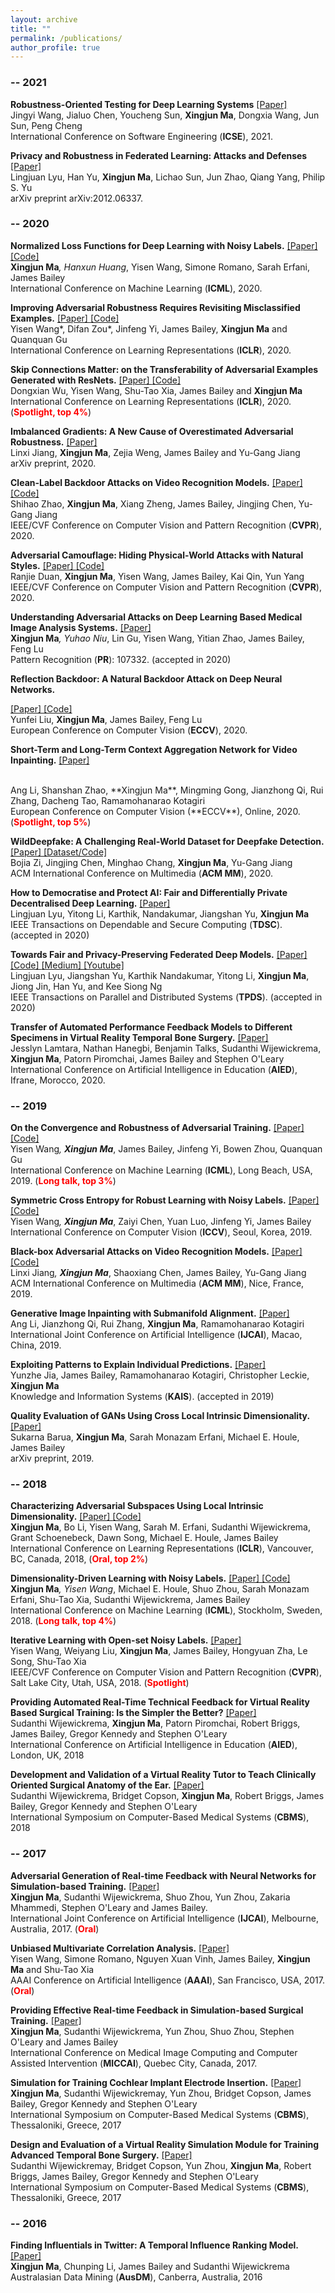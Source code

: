 ```yaml
---
layout: archive
title: ""
permalink: /publications/
author_profile: true
---
```


### -- 2021

<b>Robustness-Oriented Testing for Deep Learning Systems</b> 
<a href="" target="_blank"> [Paper] </a><br/>
Jingyi Wang, Jialuo Chen, Youcheng Sun, **Xingjun Ma**, Dongxia Wang, Jun Sun, Peng Cheng<br/>
International Conference on Software Engineering (**ICSE**), 2021.

<b>Privacy and Robustness in Federated Learning: Attacks and Defenses</b> 
<a href="https://arxiv.org/abs/2012.06337" target="_blank"> [Paper] </a><br/>
Lingjuan Lyu, Han Yu, **Xingjun Ma**, Lichao Sun, Jun Zhao, Qiang Yang, Philip S. Yu<br/>
arXiv preprint arXiv:2012.06337.

### -- 2020

<b>Normalized Loss Functions for Deep Learning with Noisy Labels.</b> 
<a href="https://arxiv.org/abs/2006.13554" target="_blank"> [Paper] </a>
<a href="https://github.com/HanxunHuangLemonBear/Active-Passive-Losses" target="_blank"> [Code] </a><br/>
**Xingjun Ma**<sup>*</sup>, Hanxun Huang<sup>*</sup>, Yisen Wang, Simone Romano, Sarah Erfani, James Bailey<br/>
International Conference on Machine Learning (**ICML**), 2020.

<b>Improving Adversarial Robustness Requires Revisiting Misclassified Examples.</b> 
<a href="https://openreview.net/forum?id=rklOg6EFwS" target="_blank"> [Paper] </a>
<a href="https://github.com/YisenWang/MART" target="_blank"> [Code] </a><br/>
Yisen Wang*, Difan Zou*, Jinfeng Yi, James Bailey, **Xingjun Ma** and Quanquan Gu <br/>
International Conference on Learning Representations (**ICLR**), 2020.

<b>Skip Connections Matter: on the Transferability of Adversarial Examples Generated with ResNets.</b> 
<a href="https://openreview.net/forum?id=BJlRs34Fvr" target="_blank"> [Paper] </a>
<a href="https://github.com/csdongxian/skip-connections-matter" target="_blank"> [Code] </a><br/>
Dongxian Wu, Yisen Wang, Shu-Tao Xia, James Bailey and **Xingjun Ma**<br/>
International Conference on Learning Representations (**ICLR**), 2020. (<span style="color:red;font-weight:bold">Spotlight, top 4%</span>)

<b>Imbalanced Gradients: A New Cause of Overestimated Adversarial Robustness.</b> 
<a href="https://arxiv.org/abs/2006.13726" target="_blank"> [Paper] </a><br/>
Linxi Jiang, **Xingjun Ma**, Zejia Weng, James Bailey and Yu-Gang Jiang<br/>
arXiv preprint, 2020.

<b>Clean-Label Backdoor Attacks on Video Recognition Models.</b>
<a href="https://arxiv.org/abs/2003.03030" target="_blank"> [Paper] </a>
<a href="https://github.com/ShihaoZhaoZSH/Video-Backdoor-Attack" target="_blank"> [Code] </a><br/>
Shihao Zhao, **Xingjun Ma**, Xiang Zheng, James Bailey, Jingjing Chen, Yu-Gang Jiang<br/>
IEEE/CVF Conference on Computer Vision and Pattern Recognition (**CVPR**), 2020.

<b>Adversarial Camouflage: Hiding Physical-World Attacks with Natural Styles.</b> 
<a href="https://arxiv.org/abs/2003.08757" target="_blank"> [Paper] </a>
<a href="https://github.com/RjDuan/AdvCam-Hide-Adv-with-Natural-Styles" target="_blank"> [Code] </a><br/>
Ranjie Duan, **Xingjun Ma**, Yisen Wang, James Bailey, Kai Qin, Yun Yang<br/>
IEEE/CVF Conference on Computer Vision and Pattern Recognition (**CVPR**), 2020.

<b>Understanding Adversarial Attacks on Deep Learning Based Medical Image Analysis Systems.</b> 
<a href="https://arxiv.org/abs/1907.10456" target="_blank"> [Paper] </a><br/>
**Xingjun Ma**<sup>*</sup>, Yuhao Niu<sup>*</sup>, Lin Gu, Yisen Wang, Yitian Zhao, James Bailey, Feng Lu<br/>
Pattern Recognition (**PR**): 107332. (accepted in 2020)

<b>Reflection Backdoor: A Natural Backdoor Attack on Deep Neural Networks.</b> 
<!-- <a href="http://liuyunfei.xyz/Projs/Refool/index.html" target="_blank"> [Project] </a> -->
<a href="https://arxiv.org/abs/2007.02343" target="_blank"> [Paper] </a>
<a href="https://github.com/DreamtaleCore/Refool" target="_blank"> [Code] </a>
<br/>
Yunfei Liu, **Xingjun Ma**, James Bailey, Feng Lu<br/>
European Conference on Computer Vision (**ECCV**), 2020.

<b>Short-Term and Long-Term Context Aggregation Network for Video Inpainting.</b> 
<a href="https://arxiv.org/abs/2009.05721" target="_blank"> [Paper] </a>
<!-- <a href="" target="_blank"> [Code] </a> -->
<br/>
Ang Li, Shanshan Zhao, **Xingjun Ma**, Mingming Gong, Jianzhong Qi, Rui Zhang, Dacheng Tao, Ramamohanarao Kotagiri<br/>
European Conference on Computer Vision (**ECCV**), Online, 2020. (<span style="color:red;font-weight:bold">Spotlight, top 5%</span>)

<b>WildDeepfake: A Challenging Real-World Dataset for Deepfake Detection.</b> 
<a href="" target="_blank"> [Paper] </a>
<a href="https://github.com/deepfakeinthewild/deepfake-in-the-wild" target="_blank"> [Dataset/Code] </a><br/>
Bojia Zi, Jingjing Chen, Minghao Chang, **Xingjun Ma**, Yu-Gang Jiang<br/>
ACM International Conference on Multimedia (**ACM MM**), 2020.

<b>How to Democratise and Protect AI: Fair and Differentially Private Decentralised Deep Learning.</b>
<a href="https://arxiv.org/abs/2007.09370" target="_blank"> [Paper] </a><br/>
Lingjuan Lyu, Yitong Li, Karthik, Nandakumar, Jiangshan Yu, **Xingjun Ma**<br/>
IEEE Transactions on Dependable and Secure Computing (**TDSC**). (accepted in 2020)

<b>Towards Fair and Privacy-Preserving Federated Deep Models.</b>
<a href="https://arxiv.org/abs/1906.01167" target="_blank"> [Paper] </a>
<a href="https://github.com/lingjuanlv/FPPDL" target="_blank"> [Code] </a>
<a href="https://medium.com/@llv_9800/how-to-ensure-collaborative-fairness-and-privacy-in-decentralized-federated-learning-721e37595604" target="_blank"> [Medium] </a>
<a href="https://www.youtube.com/watch?v=d_Z_YmBvmno" target="_blank"> [Youtube] </a>
<br/>
Lingjuan Lyu, Jiangshan Yu, Karthik Nandakumar, Yitong Li, **Xingjun Ma**, Jiong Jin, Han Yu, and Kee Siong Ng<br/>
IEEE Transactions on Parallel and Distributed Systems (**TPDS**). (accepted in 2020)

<b>Transfer of Automated Performance Feedback Models to Different Specimens in Virtual Reality Temporal Bone Surgery.</b> <a href="https://link.springer.com/chapter/10.1007/978-3-030-52237-7_24" target="_blank"> [Paper] </a> <br/>
Jesslyn Lamtara, Nathan Hanegbi, Benjamin Talks, Sudanthi Wijewickrema, **Xingjun Ma**, Patorn Piromchai, James Bailey and Stephen O'Leary<br/>
International Conference on Artificial Intelligence in Education (**AIED**), Ifrane, Morocco, 2020.

### -- 2019

<b>On the Convergence and Robustness of Adversarial Training.</b> 
<a href="http://proceedings.mlr.press/v97/wang19i/wang19i.pdf" target="_blank"> [Paper] </a>
<a href="https://github.com/YisenWang/dynamic_adv_training" target="_blank"> [Code] </a><br/>
Yisen Wang<sup>*</sup>, **Xingjun Ma**<sup>*</sup>, James Bailey, Jinfeng Yi, Bowen Zhou, Quanquan Gu<br/>
International Conference on Machine Learning (**ICML**), Long Beach, USA, 2019. (<span style="color:red;font-weight:bold">Long talk, top 3%</span>)

<b>Symmetric Cross Entropy for Robust Learning with Noisy Labels.</b> 
<a href="https://arxiv.org/abs/1908.06112" target="_blank"> [Paper] </a>
<a href="https://github.com/YisenWang/symmetric_cross_entropy_for_noisy_labels" target="_blank"> [Code] </a><br/>
Yisen Wang<sup>*</sup>, **Xingjun Ma**<sup>*</sup>, Zaiyi Chen, Yuan Luo, Jinfeng Yi, James Bailey<br/>
International Conference on Computer Vision (**ICCV**), Seoul, Korea, 2019.

<b>Black-box Adversarial Attacks on Video Recognition Models.</b> 
<a href="https://arxiv.org/abs/1904.05181" target="_blank"> [Paper] </a>
<a href="https://github.com/Jack-lx-jiang/VBAD" target="_blank"> [Code] </a><br/>
Linxi Jiang<sup>*</sup>, **Xingjun Ma**<sup>*</sup>, Shaoxiang Chen, James Bailey, Yu-Gang Jiang<br/>
ACM International Conference on Multimedia (**ACM MM**), Nice, France, 2019.

<b>Generative Image Inpainting with Submanifold Alignment.</b> 
<a href="http://arxiv.org/abs/1908.00211" target="_blank"> [Paper] </a><br/>
Ang Li, Jianzhong Qi, Rui Zhang, **Xingjun Ma**, Ramamohanarao Kotagiri<br/>
International Joint Conference on Artificial Intelligence (**IJCAI**), Macao, China, 2019.

<b>Exploiting Patterns to Explain Individual Predictions.</b> 
<a href="https://people.eng.unimelb.edu.au/baileyj/papers/KAIS2019.pdf" target="_blank"> [Paper] </a><br/>
Yunzhe Jia, James Bailey, Ramamohanarao Kotagiri, Christopher Leckie, **Xingjun Ma**<br/>
Knowledge and Information Systems (**KAIS**). (accepted in 2019)

<b>Quality Evaluation of GANs Using Cross Local Intrinsic Dimensionality.</b> 
<a href="https://arxiv.org/abs/1905.00643" target="_blank"> [Paper] </a><br/>
Sukarna Barua, **Xingjun Ma**, Sarah Monazam Erfani, Michael E. Houle, James Bailey<br/>
arXiv preprint, 2019.

<!--
<a href="https://minerva-access.unimelb.edu.au/bitstream/handle/11343/219680/Machine%20Learning%20with%20Adversarial%20Perturbations%20and%20Noisy%20Labels.pdf?sequence=1&isAllowed=y" target="_blank">Machine Learning with Adversarial Perturbations and Noisy Labels</a><br/>
Xingjun Ma, PhD thesis.
-->

### -- 2018

<b>Characterizing Adversarial Subspaces Using Local Intrinsic Dimensionality.</b> 
<a href="https://arxiv.org/pdf/1801.02613.pdf"> [Paper] </a>
<a href="https://github.com/xingjunm/lid_adversarial_subspace_detection"> [Code] </a><br/>
**Xingjun Ma**, Bo Li, Yisen Wang, Sarah M. Erfani, Sudanthi Wijewickrema,  Grant Schoenebeck, Dawn Song, Michael E. Houle, James Bailey<br/>
International Conference on Learning Representations (**ICLR**), Vancouver, BC, Canada, 2018, (<span style="color:red;font-weight:bold">Oral, top 2%</span>)

<b>Dimensionality-Driven Learning with Noisy Labels.</b> 
<a href="https://arxiv.org/pdf/1806.02612.pdf"> [Paper] </a>
<a href="https://github.com/xingjunm/dimensionality-driven-learning"> [Code] </a><br/>
**Xingjun Ma**<sup>*</sup>, Yisen Wang<sup>*</sup>, Michael E. Houle, Shuo Zhou, Sarah Monazam Erfani, Shu-Tao Xia, Sudanthi Wijewickrema, James Bailey<br/>
International Conference on Machine Learning (**ICML**), Stockholm, Sweden, 2018. (<span style="color:red;font-weight:bold">Long talk, top 4%</span>)

<b>Iterative Learning with Open-set Noisy Labels.</b> 
<a href="https://arxiv.org/pdf/1804.00092.pdf"> [Paper] </a><br/>
Yisen Wang, Weiyang Liu, **Xingjun Ma**, James Bailey,  Hongyuan  Zha, Le Song, Shu-Tao Xia<br/>
IEEE/CVF Conference on Computer Vision and Pattern Recognition (**CVPR**), Salt Lake City, Utah, USA, 2018. (<span style="color:red;font-weight:bold">Spotlight</span>)

<b>Providing Automated Real-Time Technical Feedback for Virtual Reality Based Surgical Training: Is the Simpler the Better?</b> 
<a href="https://people.eng.unimelb.edu.au/baileyj/papers/AIED2018.pdf"> [Paper] </a><br/>
Sudanthi Wijewickrema, **Xingjun Ma**, Patorn Piromchai, Robert Briggs, James Bailey, Gregor Kennedy and Stephen O'Leary<br/>
International Conference on Artificial Intelligence in Education (**AIED**), London, UK, 2018

<b>Development and Validation of a Virtual Reality Tutor to Teach Clinically Oriented Surgical Anatomy of the Ear.</b> 
<a href="https://people.eng.unimelb.edu.au/baileyj/papers/CBMS_2018_final.pdf"> [Paper] </a><br/>
Sudanthi Wijewickrema, Bridget Copson, **Xingjun Ma**, Robert Briggs, James Bailey, Gregor Kennedy and Stephen O'Leary<br/> 
International Symposium on Computer-Based Medical Systems (**CBMS**), 2018


### -- 2017

<b>Adversarial Generation of Real-time Feedback with Neural Networks for Simulation-based Training.</b> 
<a href="https://arxiv.org/pdf/1703.01460.pdf"> [Paper] </a><br/>
**Xingjun Ma**, Sudanthi Wijewickrema, Shuo Zhou, Yun Zhou, Zakaria Mhammedi, Stephen O'Leary and James Bailey.<br/>
International Joint Conference on Artificial Intelligence (**IJCAI**), Melbourne, Australia, 2017. (<span style="color:red;font-weight:bold">Oral</span>)

<b>Unbiased Multivariate Correlation Analysis.</b> 
<a href="http://people.eng.unimelb.edu.au/baileyj/papers/AAAI_17_CR.pdf"> [Paper] </a><br/>
Yisen Wang, Simone Romano, Nguyen Xuan Vinh, James Bailey, **Xingjun Ma** and Shu-Tao Xia<br/> 
AAAI Conference on Artificial Intelligence (**AAAI**), San Francisco, USA, 2017. (<span style="color:red;font-weight:bold">Oral</span>)

<b>Providing Effective Real-time Feedback in Simulation-based Surgical Training.</b> 
<a href="https://arxiv.org/abs/1706.10036"> [Paper] </a><br/>
**Xingjun Ma**, Sudanthi Wijewickrema, Yun Zhou, Shuo Zhou, Stephen O'Leary and James Bailey<br/> 
International Conference on Medical Image Computing and Computer Assisted Intervention (**MICCAI**), Quebec City, Canada, 2017.

<b>Simulation for Training Cochlear Implant Electrode Insertion.</b> 
<a href="http://people.eng.unimelb.edu.au/baileyj/papers/cbms-2017-2.pdf"> [Paper] </a><br/>
**Xingjun Ma**, Sudanthi Wijewickremay, Yun Zhou, Bridget Copson, James Bailey, Gregor Kennedy and Stephen O'Leary<br/>
International Symposium on Computer-Based Medical Systems (**CBMS**), Thessaloniki, Greece, 2017

<b>Design and Evaluation of a Virtual Reality Simulation Module for Training Advanced Temporal Bone Surgery.</b> 
<a href="http://people.eng.unimelb.edu.au/baileyj/papers/cbms-2017-1.pdf"> [Paper] </a><br/>
Sudanthi Wijewickremay, Bridget Copson, Yun Zhou, **Xingjun Ma**, Robert Briggs, James Bailey, Gregor Kennedy and Stephen O'Leary<br/>
International Symposium on Computer-Based Medical Systems (**CBMS**), Thessaloniki, Greece, 2017

<!--
<a href="https://arxiv.org/pdf/1705.04683.pdf" target="_blank">Feedback Techniques in Computer-Based Simulation Training: A Survey</a><br/>
Sudanthi Wijewickrema, **Xingjun Ma**, James Bailey, Gregor Kennedy and Stephen O'Leary<br/>
arXiv preprint
-->

### -- 2016

<b>Finding Influentials in Twitter: A Temporal Influence Ranking Model.</b> 
<a href="https://arxiv.org/pdf/1703.01468.pdf"> [Paper] </a><br/>
**Xingjun Ma**, Chunping Li, James Bailey and Sudanthi Wijewickrema<br/>
Australasian Data Mining (**AusDM**), Canberra, Australia, 2016

